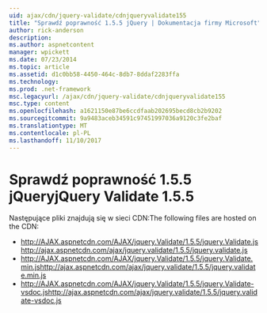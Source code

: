 ```yaml
---
uid: ajax/cdn/jquery-validate/cdnjqueryvalidate155
title: "Sprawdź poprawność 1.5.5 jQuery | Dokumentacja firmy Microsoft"
author: rick-anderson
description: 
ms.author: aspnetcontent
manager: wpickett
ms.date: 07/23/2014
ms.topic: article
ms.assetid: d1c0bb58-4450-464c-8db7-8ddaf2283ffa
ms.technology: 
ms.prod: .net-framework
msc.legacyurl: /ajax/cdn/jquery-validate/cdnjqueryvalidate155
msc.type: content
ms.openlocfilehash: a1621150e87be6ccdfaab202695becd8cb2b9202
ms.sourcegitcommit: 9a9483aceb34591c97451997036a9120c3fe2baf
ms.translationtype: MT
ms.contentlocale: pl-PL
ms.lasthandoff: 11/10/2017
---
```

<a name="jquery-validate-155"></a><span data-ttu-id="dbcd4-102">Sprawdź poprawność 1.5.5 jQuery</span><span class="sxs-lookup"><span data-stu-id="dbcd4-102">jQuery Validate 1.5.5</span></span>
====================
<span data-ttu-id="dbcd4-103">Następujące pliki znajdują się w sieci CDN:</span><span class="sxs-lookup"><span data-stu-id="dbcd4-103">The following files are hosted on the CDN:</span></span>

- <span data-ttu-id="dbcd4-104">http://AJAX.aspnetcdn.com/AJAX/jquery.Validate/1.5.5/jquery.Validate.js</span><span class="sxs-lookup"><span data-stu-id="dbcd4-104">http://ajax.aspnetcdn.com/ajax/jquery.validate/1.5.5/jquery.validate.js</span></span>
- <span data-ttu-id="dbcd4-105">http://AJAX.aspnetcdn.com/AJAX/jquery.Validate/1.5.5/jquery.Validate.min.js</span><span class="sxs-lookup"><span data-stu-id="dbcd4-105">http://ajax.aspnetcdn.com/ajax/jquery.validate/1.5.5/jquery.validate.min.js</span></span>
- <span data-ttu-id="dbcd4-106">http://AJAX.aspnetcdn.com/AJAX/jquery.Validate/1.5.5/jquery.Validate-vsdoc.js</span><span class="sxs-lookup"><span data-stu-id="dbcd4-106">http://ajax.aspnetcdn.com/ajax/jquery.validate/1.5.5/jquery.validate-vsdoc.js</span></span>
